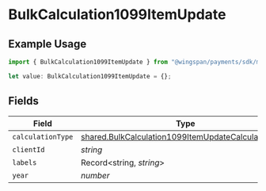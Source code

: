 # BulkCalculation1099ItemUpdate

## Example Usage

```typescript
import { BulkCalculation1099ItemUpdate } from "@wingspan/payments/sdk/models/shared";

let value: BulkCalculation1099ItemUpdate = {};
```

## Fields

| Field                                                                                                                             | Type                                                                                                                              | Required                                                                                                                          | Description                                                                                                                       |
| --------------------------------------------------------------------------------------------------------------------------------- | --------------------------------------------------------------------------------------------------------------------------------- | --------------------------------------------------------------------------------------------------------------------------------- | --------------------------------------------------------------------------------------------------------------------------------- |
| `calculationType`                                                                                                                 | [shared.BulkCalculation1099ItemUpdateCalculationType](../../../sdk/models/shared/bulkcalculation1099itemupdatecalculationtype.md) | :heavy_minus_sign:                                                                                                                | N/A                                                                                                                               |
| `clientId`                                                                                                                        | *string*                                                                                                                          | :heavy_minus_sign:                                                                                                                | N/A                                                                                                                               |
| `labels`                                                                                                                          | Record<string, *string*>                                                                                                          | :heavy_minus_sign:                                                                                                                | N/A                                                                                                                               |
| `year`                                                                                                                            | *number*                                                                                                                          | :heavy_minus_sign:                                                                                                                | N/A                                                                                                                               |